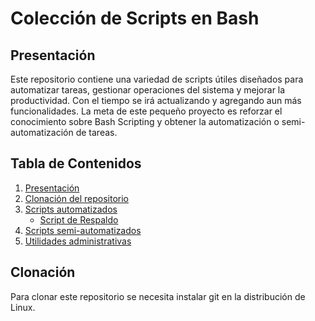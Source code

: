 # Colección de Scripts en Bash

## Presentación
Este repositorio contiene una variedad de scripts útiles diseñados para automatizar tareas, gestionar operaciones del sistema y mejorar la productividad. Con el tiempo se irá actualizando y agregando aun más funcionalidades. La meta de este pequeño proyecto es reforzar el conocimiento sobre Bash Scripting y obtener la automatización o semi-automatización de tareas.

## Tabla de Contenidos
1. [Presentación](#presentación)
2. [Clonación del repositorio](#clonación)
3. [Scripts automatizados](Bash_scripts/automatizados/)
   - [Script de Respaldo](#script-de-respaldo)
4. [Scripts semi-automatizados](#semi-automatizados)
5. [Utilidades administrativas](#utilidades)

## Clonación
Para clonar este repositorio se necesita instalar git en la distribución de Linux.
